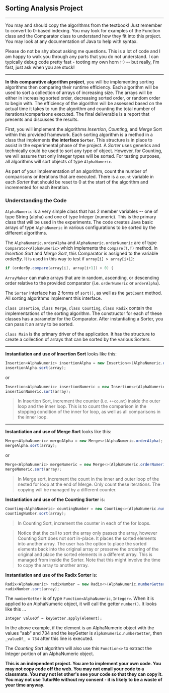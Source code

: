 ## Sorting Analysis Project

<hr>

You may and should copy the algorithms from the textbook! Just remember to convert to 0-based indexing. You may look for examples of the Function class and the Comparator class to understand how they fit into this project. You may look at any documentation of Java to help with syntax.

Please do not be shy about asking me questions. This is a lot of code and I am happy to walk you through any parts that you do not understand. I can typically debug code pretty fast - tooting my own horn :-) -- but really, I'm fast, just ask when you are stuck!

<hr>

**In this comparative algorithm project**, you will be implementing sorting algorithms then comparing their runtime efficiency. Each algorithm will be used to sort a collection of arrays of increasing size. The arrays will be either in increasing sorted order, decreasing sorted order, or random order to begin with. The efficiency of the algorithm will be assessed based on the actual time it takes to run the algorithm and counting the total number of iterations/comparisons executed. The final deliverable is a report that presents and discusses the results.

First, you will implement the algorithms _Insertion_, _Counting_, and _Merge_ Sort within this provided framework. Each sorting algorithm is a method in a class that implements **the interface `Sorter`**. This structure is in place to assist in the experimental phase of the project. A _Sorter_ uses generics and technically could be used to sort any type of object. However, for Counting, we will assume that only Integer types will be sorted. For testing purposes, all algorithms will sort objects of type `AlphaNumeric`.

As part of your implementation of an algorithm, count the number of comparisons or iterations that are executed. There is a `count` variable in each _Sorter_ that should be reset to 0 at the start of the algorithm and incremented for each iteration. 


### Understanding the Code

`AlphaNumeric` is a very simple class that has 2 member variables -- one of type String (alpha) and one of type Integer (numeric). This is the primary class that will be used in the experiments. The code creates Java basic arrays of type `AlphaNumeric` in various configurations to be sorted by the different algorithms.

The `AlphaNumeric.orderAlpha` and `AlphaNumeric.orderNumeric` are of type `Comparator<AlphaNumeric>` which implements the `compare(T,T)` method. In _Insertion Sort_ and _Merge Sort_, this Comparator is assigned to the variable _orderBy_. It is used in this way to test if `array[i] > array[i+1]`:

```Java
if (orderBy.compare(array[i], array[i+1]) > 0) {
```

`ArrayMaker` can make arrays that are in random, ascending, or descending order relative to the provided comparator (i.e. `orderNumeric` or `orderAlpha`).

The `Sorter` interface has 2 forms of `sort()`, as well as the `getCount` method. All sorting algorithms implement this interface.

`class Insertion`, `class Merge`, `class Counting`, `class Radix` contain the implementations of the sorting algorithm. The constructor for each of these classes has a parameter for the Comparator. After instantiating a Sorter, you can pass it an array to be sorted.

`class Main` is the primary driver of the application. It has the structure to create a collection of arrays that can be sorted by the various Sorters.

<hr>

**Instantiation and use of Insertion Sort** looks like this:

```Java
Insertion<AlphaNumeric> insertionAlpha = new Insertion<>(AlphaNumeric.orderAlpha);
insertionAlpha.sort(array);
```

or 

```Java
Insertion<AlphaNumeric> insertionNumeric = new Insertion<>(AlphaNumeric.orderNumeric);
insertionNumeric.sort(array);
```

> In Insertion Sort, increment the counter (i.e. `++count`) inside the outer loop and the inner loop. This is to count the comparison in the stopping condition of the inner for loop, as well as all comparisons in the inner loop. 
<hr>

**Instantiation and use of Merge Sort** looks like this:

```Java
Merge<AlphaNumeric> mergeAlpha = new Merge<>(AlphaNumeric.orderAlpha);
mergeAlpha.sort(array);
```

or 

```Java
Merge<AlphaNumeric> mergeNumeric = new Merge<>(AlphaNumeric.orderNumeric);
mergeNumeric.sort(array);
```

>In Merge sort, increment the count in the inner and outer loop of the nested for loop at the end of Merge. Only count these iterations. The copying will be managed by a different counter. 



**Instantiation and use of the Counting Sorter** is:

```Java
Counting<AlphaNumeric> countingNumber = new Counting<>(AlphaNumeric.numberGetter);
countingNumber.sort(array);
```

>In Counting Sort, increment the counter in each of the for loops. 

> Notice that the call to sort the array only passes the array, however Counting Sort does not sort in-place. It places the sorted elements into another array. The user has the option to place the sorted elements back into the original array or preserve the ordering of the original and place the sorted elements in a different array. This is managed from inside the Sorter. Note that this might involve the time to copy the array to another array.

**Instantiation and use of the Radix Sorter** is:

```Java
Radix<AlphaNumeric> radixNumber = new Radix<>(AlphaNumeric.numberGetter);
radixNumber.sort(array);
```

The `numberGetter` is of type `Function<AlphaNumeric,Integer>`. When it is applied to an AlphaNumeric object, it will call the getter `number()`. It looks like this ...

```
Integer valueOf = keyGetter.apply(element);
```

In the above example, if the element is an AlphaNumeric object with the values "aab" and 734 and the keyGetter is `AlphaNumeric.numberGetter`, then `_valueOf_ = 734` after this line is executed.

The _Counting Sort_ algorithm will also use this `Function<>` to extract the Integer portion of an AlphaNumeric object.



**This is an independent project. You are to implement your own code. You may not copy code off the web. You may not email your code to a classmate. You may not let other's see your code so that they can copy it. You may not use TutorMe without my consent - it is likely to be a waste of your time anyway.**


